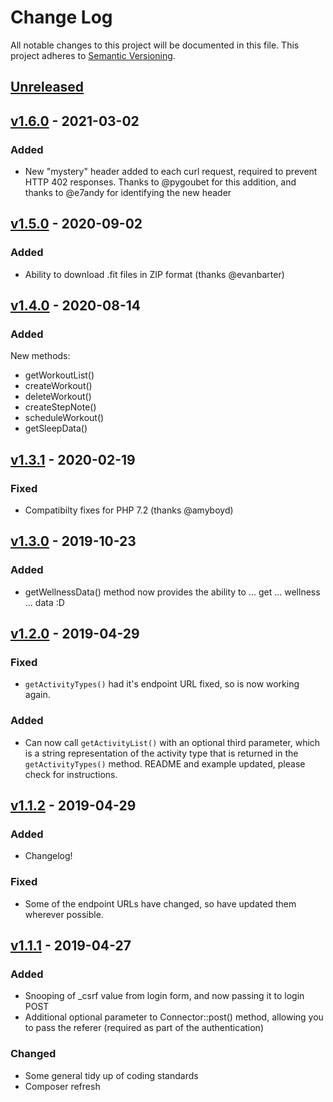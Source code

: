 # Change Log
All notable changes to this project will be documented in this file.
This project adheres to [Semantic Versioning](http://semver.org/).

## [Unreleased]

## [v1.6.0] - 2021-03-02

### Added

- New "mystery" header added to each curl request, required to prevent HTTP 402 responses. Thanks to @pygoubet for this addition, and thanks to @e7andy for identifying the new header

## [v1.5.0] - 2020-09-02

### Added

- Ability to download .fit files in ZIP format (thanks @evanbarter)

## [v1.4.0] - 2020-08-14

### Added

New methods:

- getWorkoutList()
- createWorkout()
- deleteWorkout()
- createStepNote()
- scheduleWorkout()
- getSleepData()

## [v1.3.1] - 2020-02-19

### Fixed

- Compatibilty fixes for PHP 7.2 (thanks @amyboyd)

## [v1.3.0] - 2019-10-23

### Added

- getWellnessData() method now provides the ability to ... get ... wellness ... data :D

## [v1.2.0] - 2019-04-29

### Fixed

- `getActivityTypes()` had it's endpoint URL fixed, so is now working again.

### Added

- Can now call `getActivityList()` with an optional third parameter, which is a string representation of the activity type
that is returned in the `getActivityTypes()` method. README and example updated, please check for instructions.

## [v1.1.2] - 2019-04-29

### Added

- Changelog!

### Fixed

- Some of the endpoint URLs have changed, so have updated them wherever possible.

## [v1.1.1] - 2019-04-27

### Added

- Snooping of _csrf value from login form, and now passing it to login POST
- Additional optional parameter to Connector::post() method, allowing you to pass the referer (required as part of the authentication)

### Changed

- Some general tidy up of coding standards
- Composer refresh

[Unreleased]: https://github.com/dawguk/php-garmin-connect/compare/v1.6.0...HEAD
[v1.6.0]: https://github.com/dawguk/php-garmin-connect/compare/v1.5.0...v1.6.0
[v1.5.0]: https://github.com/dawguk/php-garmin-connect/compare/v1.4.0...v1.5.0
[v1.4.0]: https://github.com/dawguk/php-garmin-connect/compare/v1.3.1...v1.4.0
[v1.3.1]: https://github.com/dawguk/php-garmin-connect/compare/v1.3.0...v1.3.1
[v1.3.0]: https://github.com/dawguk/php-garmin-connect/compare/v1.2.0...v1.3.0
[v1.2.0]: https://github.com/dawguk/php-garmin-connect/compare/v1.1.2...v1.2.0
[v1.1.2]: https://github.com/dawguk/php-garmin-connect/compare/v1.1.1...v1.1.2
[v1.1.1]: https://github.com/dawguk/php-garmin-connect/compare/v1.1.0...v1.1.1
